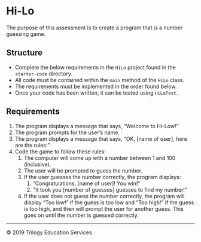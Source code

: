 # Hi-Lo
The purpose of this assessment is to create a program that is a number guessing game.

## Structure

- Complete the below requirements in the `HiLo` project found in the `starter-code` directory.
- All code must be contained within the `main` method of the `HiLo` class.
- The requirements must be implemented in the order found below.
- Once your code has been written, it can be tested using `HiLoTest`. 

## Requirements

1.	The program displays a message that says, “Welcome to Hi-Low!”
1.	The program prompts for the user’s name.
1.	The program displays a message that says, “OK, [name of user], here are the rules:”
1.	Code the game to follow these rules:
    1.	The computer will come up with a number between 1 and 100 (inclusive).
    1.	The user will be prompted to guess the number.
    1.	If the user guesses the number correctly, the program displays:
        1.	“Congratulations, [name of user]! You win!”
        1. "It took you [number of guesses] guesses to find my number!"
    1. If the user does not guess the number correctly, the program will display “Too low!” if the guess is too low and “Too high!” if the guess is too high, and then will prompt the user for another guess.  This goes on until the number is guessed correctly.

---
© 2019 Trilogy Education Services



